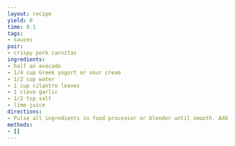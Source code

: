 ```yaml
---
layout: recipe
yield: 8
time: 0.1
tags:
- sauces
pair:
- crispy pork carnitas
ingredients:
- half an avocado
- 1/4 cup Greek yogurt or sour cream
- 1/2 cup water
- 1 cup cilantro leaves
- 1 clove garlic
- 1/2 tsp salt
- lime juice
directions:
- Pulse all ingredients in food processor or blender until smooth. Add water to achieve desired consistency
methods:
- []
---
```

